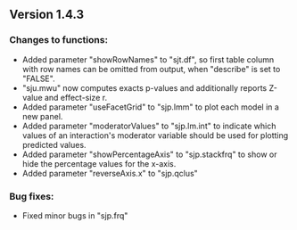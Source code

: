Version 1.4.3
------------------------------------------------------------------------------
### Changes to functions:
* Added parameter "showRowNames" to "sjt.df", so first table column with row names can be omitted from output, when "describe" is set to "FALSE".
* "sju.mwu" now computes exacts p-values and additionally reports Z-value and effect-size r.
* Added parameter "useFacetGrid" to "sjp.lmm" to plot each model in a new panel.
* Added parameter "moderatorValues" to "sjp.lm.int" to indicate which values of an interaction's moderator variable should be used for plotting predicted values.
* Added parameter "showPercentageAxis" to "sjp.stackfrq" to show or hide the percentage values for the x-axis.
* Added parameter "reverseAxis.x" to "sjp.qclus"

### Bug fixes:
* Fixed minor bugs in "sjp.frq"
